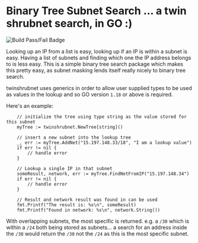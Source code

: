 # Binary Tree Subnet Search ... a twin shrubnet search, in GO :)
![Build Pass/Fail Badge](https://github.com/LeeBrotherston/twinshrubnet/actions/workflows/go.yml/badge.svg)

Looking up an IP from a list is easy, looking up if an IP is within a subnet is easy. Having a list of subnets and finding which one the IP address belongs to is less easy. This is a simple binary tree search package which makes this pretty easy, as subnet masking lends itself really nicely to binary tree search.

twinshrubnet uses generics in order to allow user supplied types to be used as values in the lookup and so GO version `1.18` or above is required.

Here's an example:

```golang
    // initialize the tree using type string as the value stored for this subnet
    myTree := twinshrubnet.NewTree[string]()

    // insert a new subnet into the lookup tree
    _, err := myTree.AddNet("15.197.148.33/18", "I am a lookup value")
    if err != nil {
        // handle error
    }

    // Lookup a single IP in that subnet
    someResult, network, err := myTree.FindNetFromIP("15.197.148.34")
    if err != nil {
        // handle error
    }

    // Result and network result was found in can be used
    fmt.Printf("The result is: %s\n", someResult)
    fmt.Printf("Found in network: %s\n", network.String())
```

With overlapping subnets, the most specific is returned.  e.g. a `/30` which is within a `/24` both being stored as subnets... a search for an address inside the `/30` would return the `/30` not the `/24` as this is the most specific subnet.
